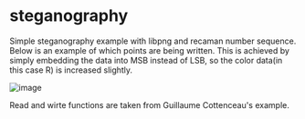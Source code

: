 # steganography
 Simple steganography example with libpng and recaman number sequence. 
 Below is an example of which points are being written. This is achieved by simply embedding the data 
 into MSB instead of LSB, so the color data(in this case R) is increased slightly. 

 ![image](https://github.com/burak-bayrktar/steganogrphy/visible_out.PNG "visible")

 Read and wirte functions are taken from Guillaume Cottenceau's example.



